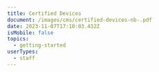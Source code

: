 ```yaml
---
title: Certified Devices
document: /images/cms/certified-devices-nb-.pdf
date: 2023-11-07T17:10:03.432Z
isMobile: false
topics:
  - getting-started
userTypes:
  - staff
---
```

